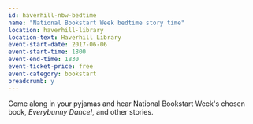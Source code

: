 ```yaml
---
id: haverhill-nbw-bedtime
name: "National Bookstart Week bedtime story time"
location: haverhill-library
location-text: Haverhill Library
event-start-date: 2017-06-06
event-start-time: 1800
event-end-time: 1830
event-ticket-price: free
event-category: bookstart
breadcrumb: y
---
```


Come along in your pyjamas and hear National Bookstart Week's chosen book, <cite>Everybunny Dance!</cite>, and other stories.
